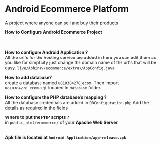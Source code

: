 # Android Ecommerce Platform
A project where anyone can sell and buy their products

<b> How to Configure Android Ecommerce Project</b><br>
<br><br>

<b>How to configure Android Application ?</b><br>
All the url's for the hosting service are added in here you can edit them as you like
for simplicity just change the domain name of the url's that will be easy. 
<code>live/Abhinav/ecommerce/extras/AppConfig.java</code>

<b>How to add database?</b><br>
create a database named <code>u810384278_ecom</code>. Then import <code>u810384278_ecom.sql</code> located in <code>database</code> folder.<br>

<b>How to configure the PHP database's mapping ?</b><br>
All the database credentials are added in <code>DBConfiguration.php</code>
Add the details as required in the fields

<b>Where to put the PHP scripts ?</b><br>
in <code>public_html/ecommerce/</code> of your <b>Apache Web Server</b> 

<br>
<b>Apk file is located at <code>Android Application/app-release.apk</code></b>
